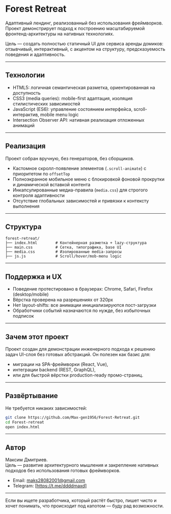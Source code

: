 # Forest Retreat

Адаптивный лендинг, реализованный без использования фреймворков. Проект демонстрирует подход к построению масштабируемой фронтенд-архитектуры на нативных технологиях.

Цель — создать полностью статичный UI для сервиса аренды домиков: отзывчивый, интерактивный, с акцентом на структуру, предсказуемость поведения и адаптивность.


---

## Технологии

- HTML5: логичная семантическая разметка, ориентированная на доступность
- CSS3 (media queries): mobile-first адаптация, изоляция стилистических зависимостей
- JavaScript (ES6): управление состоянием интерфейса, scroll-интерактив, mobile menu logic
- Intersection Observer API: нативная реализация отложенных анимаций

---

## Реализация

Проект собран вручную, без генераторов, без сборщиков.

- Кастомное скролл-появление элементов (`.scroll-animate`) с приоритетом по `offsetTop`
- Полноэкранное мобильное меню с блокировкой фоновой прокрутки и динамической вставкой контента
- Инкапсулированные медиа-правила (`media.css`) для строгого контроля адаптивности
- Отсутствие глобальных зависимостей и привязки к контексту выполнения


---

## Структура

```
forest-retreat/
├── index.html        # Контейнерная разметка + lazy-структура
├── main.css          # Сетка, типографика, base UI
├── media.css         # Изолированные media-запросы
├── js.js             # Scroll/hover/mob-menu logic
```

---

## Поддержка и UX

- Поведение протестировано в браузерах: Chrome, Safari, Firefox (desktop/mobile)
- Вёрстка проверена на разрешениях от 320px
- Нет layout-shifts: все анимации инициализируются пост-загрузки
- Обработчики событий назначаются по нужде, без избыточных подписок

---

## Зачем этот проект

Проект создан для демонстрации инженерного подхода к решению задач UI-слоя без готовых абстракций. Он полезен как базис для:

- миграции на SPA-фреймворки (React, Vue),
- интеграции backend (REST, GraphQL),
- или для быстрой вёрстки production-ready промо-страниц.

---

## Развёртывание

Не требуется никаких зависимостей:

```bash
git clone https://github.com/Max-gen1956/Forest-Retreat.git
cd Forest-retreat
open index.html
```

---

## Автор

Максим Дмитриев. <br>Цель — развитие архитектурного мышления и закрепление нативных подходов без использования готовых фреймворков.

- Email: maks28082001@gmail.com 
- Telegram: [https://t.me/ddddmaxd]


---

Если вы ищете разработчика, который растёт быстро, пишет чисто и хочет понимать, что происходит под капотом — буду рад возможности.
